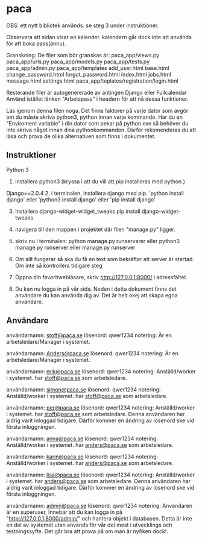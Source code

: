 # paca
  OBS. ett nytt bibliotek används. se steg 3 under instruktioner.

  Observera att sidan visar en  kalender. kalendern går dock inte att använda för att boka pass(ännu).

  Granskning:
    De filer som bör granskas är:
      paca_app/views.py
      paca_app/urls.py
      paca_app/models.py
      paca_app/tests.py
      paca_app/admin.py
      paca_app/templates
        add_user.html
        base.html
        change_password.html
        forgot_password.html
        index.html
        jobs.html
        message.html
        settings.html
      paca_app/teplates/registration/login.html

  Resterande filer är autogenererade av antingen Django eller Fullcalendar
  Använd istället länken "Arbetspass" i headern för att nå dessa funktioner.

  Läs igenom denna filen noga. Det finns faktorer på varje dator som avgör om du måste skriva python3, python innan varje kommando. Har du en "Enviroment variable" i din dator som pekar på python.exe så behöver du inte skriva något innan dina pythonkommandon. Därför rekomenderas du att läsa och prova de olika alternativen som finns i dokumentet.

## Instruktioner
Python 3
1. installera python3 (kryssa i att du vill att pip installeras med python.)

Django==2.0.4
2. i terminalen, installera django med pip.
  'python install django'
  eller
  'python3 install django'
  eller
  'pip install django'

3. Installera django-widget-widget_tweaks
  pip install django-widget-tweaks

4. navigera till den mappen i projektet där filen "manage.py" ligger.

5. skriv nu i terminalen:
  python manage.py runserverer
  eller
  python3 manage.py runserver
  eller
  manage.py runserver

6. Om allt fungerar så ska du få en text som bekräftar att server är startad. Om inte så kontrollera tidigare steg

7. Öppna din favoritwebläsare, skriv  http://127.0.0.1:8000/ i adressfältet.

8. Du kan nu logga in på vår sida. Nedan i detta dokument finns det användare du kan använda dig av. Det är helt okej att skapa egna användare.

## Användare
användarnamn: stoff@paca.se
lösenord:     qwer1234
notering:     Är en arbetsledare/Manager i systemet.

användarnamn: Anders@paca.se
lösenord:     qwer1234
notering:     Är en arbetsledare/Manager i systemet.

användarnamn: erik@paca.se
lösenord:     qwer1234
notering:     Anställd/worker i systemet. har stoff@paca.se som arbetsledare.

användarnamn: simon@paca.se
lösenord:     qwer1234
notering:     Anställd/worker i systemet. har stoff@paca.se som arbetsledare.

användarnamn: per@paca.se
lösenord:     qwer1234
notering:     Anställd/worker i systemet. har stoff@paca.se som arbetsledare.
              Denna användaren har aldrig varit inloggad tidigare. Därför kommer en ändring av lösenord ske vid första inloggningen.

användarnamn: anna@paca.se
lösenord:     qwer1234
notering:     Anställd/worker i systemet. har anders@paca.se som arbetsledare.

användarnamn: karin@paca.se
lösenord:     qwer1234
notering:     Anställd/worker i systemet. har anders@paca.se som arbetsledare.

användarnamn: lisa@paca.se
lösenord:     qwer1234
notering:     Anställd/worker i systemet. har anders@paca.se som arbetsledare.
              Denna användaren har aldrig varit inloggad tidigare. Därför kommer en ändring av lösenord ske vid första inloggningen.

användarnamn: admin@paca.se
lösenord:     qwer1234
notering:     Användaren är en superuser, Innebär att du kan logga in på
              "http://127.0.0.1:8000/admin/" och hantera objekt i databasen.
              Detta är inte en del av systemet utan används för vår del mest i utvecklings och testningssyfte. Det går bra att prova på om man är nyfiken dock!.
